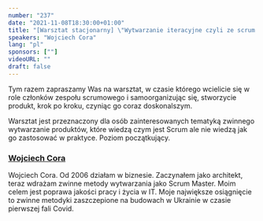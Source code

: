 ```yaml
---
number: "237"
date: "2021-11-08T18:30:00+01:00"
title: "[Warsztat stacjonarny] \"Wytwarzanie iteracyjne czyli ze scrum ku doskonałości.\""
speakers: "Wojciech Cora"
lang: "pl"
sponsors: [""]
videoURL: ""
draft: false
---
```


Tym razem zapraszamy Was na warsztat, w czasie którego wcielicie się w role członków zespołu scrumowego i samoorganizując się, stworzycie produkt, krok po kroku, czyniąc go coraz doskonalszym.

Warsztat jest przeznaczony dla osób zainteresowanych tematyką zwinnego wytwarzanie produktów, które wiedzą czym jest Scrum ale nie wiedzą jak go zastosować w praktyce. Poziom początkujący.

###  <a href="https://www.linkedin.com/in/cora-wojciech-6595744/">Wojciech Cora</a>

Wojciech Cora. Od 2006 działam w biznesie. Zaczynałem jako architekt, teraz wdrażam zwinne metody wytwarzania jako Scrum Master. Moim celem jest poprawa jakości pracy i życia w IT. Moje największe osiągnięcie to zwinne metodyki zaszczepione na budowach w Ukrainie w czasie pierwszej fali Covid.

